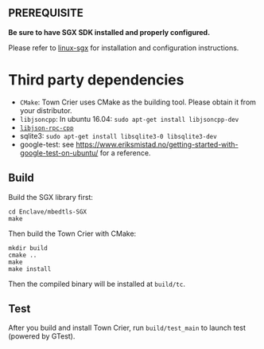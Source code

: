 PREREQUISITE
----------------

**Be sure to have SGX SDK installed and properly configured.**

Please refer to [linux-sgx](https://github.com/01org/linux-sgx) 
for installation and configuration instructions.

Third party dependencies
============================

- `CMake`: Town Crier uses CMake as the building tool. Please obtain it from your distributor.
- `libjsoncpp`: In ubuntu 16.04: `sudo apt-get install libjsoncpp-dev`
- [`libjson-rpc-cpp`](https://github.com/cinemast/libjson-rpc-cpp)
- sqlite3: `sudo apt-get install libsqlite3-0 libsqlite3-dev`
- google-test: see https://www.eriksmistad.no/getting-started-with-google-test-on-ubuntu/ for a reference.

Build
-----

Build the SGX library first:

```
cd Enclave/mbedtls-SGX
make
```

Then build the Town Crier with CMake:


```
mkdir build
cmake ..
make
make install
```

Then the compiled binary will be installed at `build/tc`.

Test
----

After you build and install Town Crier, run `build/test_main`
to launch test (powered by GTest).
